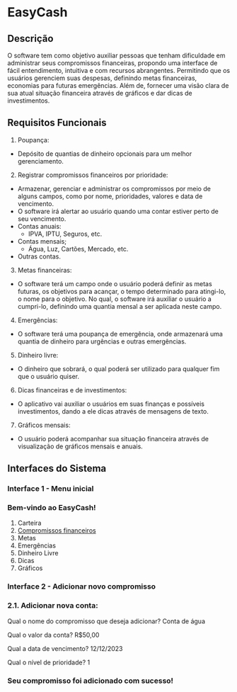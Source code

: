 # EasyCash


## Descrição

O software tem como objetivo auxiliar pessoas que tenham dificuldade em administrar seus compromissos financeiras, propondo uma interface de fácil entendimento, intuitiva e com recursos abrangentes. Permitindo que os usuários gerenciem suas despesas, definindo metas financeiras, economias para futuras emergências. Além de, fornecer uma visão clara de sua atual situação financeira através de gráficos e dar dicas de investimentos.

## Requisitos Funcionais

1. Poupança:
  - Depósito de quantias de dinheiro opcionais para um melhor gerenciamento.
2. Registrar compromissos financeiros por prioridade:
  - Armazenar, gerenciar e administrar os compromissos por meio de alguns campos, como por nome, prioridades, valores e data de vencimento.
  - O software irá alertar ao usuário quando uma contar estiver perto de seu vencimento.
  - Contas anuais:
    - IPVA, IPTU, Seguros, etc.
  - Contas mensais;
    - Água, Luz, Cartões, Mercado, etc.
  - Outras contas.
3. Metas financeiras:
  - O software terá um campo onde o usuário poderá definir as metas futuras, os objetivos para acançar, o tempo determinado para atingi-lo, o nome para o objetivo. No qual, o software irá auxiliar o usuário a cumpri-lo, definindo uma quantia mensal a ser aplicada neste campo.
4. Emergências:
  - O software terá uma poupança de emergência, onde armazenará uma quantia de dinheiro para urgências e outras emergências.
5. Dinheiro livre:
  - O dinheiro que sobrará, o qual poderá ser utilizado para qualquer fim que o usuário quiser.
6. Dicas financeiras e de investimentos:
  - O aplicativo vai auxiliar o usuários em suas finanças e possíveis investimentos, dando a ele dicas através de mensagens de texto.
7. Gráficos mensais:
  - O usuário poderá acompanhar sua situação financeira através de visualização de gráficos mensais e anuais.

## Interfaces do Sistema

### Interface 1 - Menu inicial

### Bem-vindo ao EasyCash!

1. Carteira 
2. [Compromissos financeiros](https://github.com/RAY-SILVER/projeto-integrador-python-senai/blob/main/Interface2)
3. Metas
4. Emergências
5. Dinheiro Livre
6. Dicas
7. Gráficos


### Interface 2 - Adicionar novo compromisso

### 2.1. Adicionar nova conta:

Qual o nome do compromisso que deseja adicionar? Conta de água

Qual o valor da conta? R$50,00

Qual a data de vencimento? 12/12/2023

Qual o nível de prioridade? 1

### Seu compromisso foi adicionado com sucesso!


